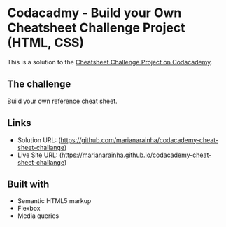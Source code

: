 # Codacadmy - Build your Own Cheatsheet Challenge Project (HTML, CSS)

This is a solution to the [Cheatsheet Challenge Project on Codacademy](https://www.codecademy.com/).

## The challenge

Build your own reference cheat sheet.

## Links

- Solution URL: (https://github.com/marianarainha/codacademy-cheat-sheet-challange)
- Live Site URL: (https://marianarainha.github.io/codacademy-cheat-sheet-challange)

## Built with

- Semantic HTML5 markup
- Flexbox
- Media queries
